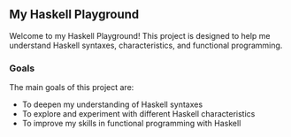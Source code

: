 ## My Haskell Playground

Welcome to my Haskell Playground! This project is designed to help me understand Haskell syntaxes, characteristics, and functional programming.

### Goals

The main goals of this project are:

- To deepen my understanding of Haskell syntaxes
- To explore and experiment with different Haskell characteristics
- To improve my skills in functional programming with Haskell
